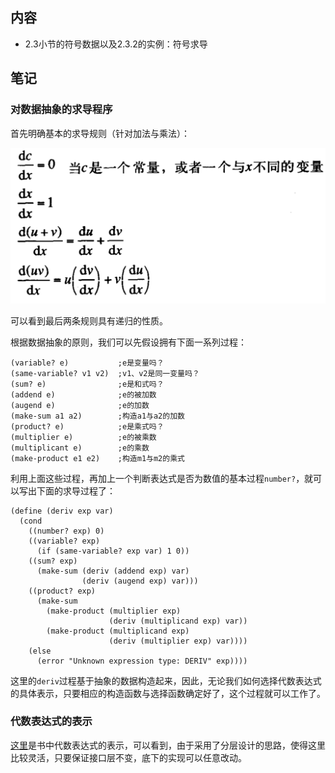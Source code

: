 ## 内容

- 2.3小节的符号数据以及2.3.2的实例：符号求导

## 笔记

### 对数据抽象的求导程序

首先明确基本的求导规则（针对加法与乘法）：

![](img/deriv.png)

可以看到最后两条规则具有递归的性质。

根据数据抽象的原则，我们可以先假设拥有下面一系列过程：
```
(variable? e)           ;e是变量吗？
(same-variable? v1 v2)  ;v1、v2是同一变量吗？
(sum? e)                ;e是和式吗？
(addend e)              ;e的被加数
(augend e)              ;e的加数
(make-sum a1 a2)        ;构造a1与a2的加数
(product? e)            ;e是乘式吗？
(multiplier e)          ;e的被乘数
(multiplicant e)        ;e的乘数
(make-product e1 e2)    ;构造m1与m2的乘式
```
利用上面这些过程，再加上一个判断表达式是否为数值的基本过程`number?`，就可以写出下面的求导过程了：
```
(define (deriv exp var)
  (cond
    ((number? exp) 0)
    ((variable? exp)
      (if (same-variable? exp var) 1 0))
    ((sum? exp)
      (make-sum (deriv (addend exp) var)
                (deriv (augend exp) var)))
    ((product? exp)
      (make-sum
        (make-product (multiplier exp)
                      (deriv (multiplicand exp) var))
        (make-product (multiplicand exp)
                      (deriv (multiplier exp) var))))
    (else
      (error "Unknown expression type: DERIV" exp))))
```
这里的`deriv`过程基于抽象的数据构造起来，因此，无论我们如何选择代数表达式的具体表示，只要相应的构造函数与选择函数确定好了，这个过程就可以工作了。

### 代数表达式的表示

[这里](/exercises/02/lib/deriv.md)是书中代数表达式的表示，可以看到，由于采用了分层设计的思路，使得这里比较灵活，只要保证接口层不变，底下的实现可以任意改动。